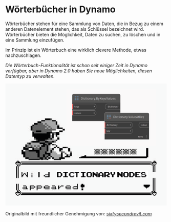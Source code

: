 # Wörterbücher in Dynamo

Wörterbücher stehen für eine Sammlung von Daten, die in Bezug zu einem anderen Datenelement stehen, das als Schlüssel bezeichnet wird. Wörterbücher bieten die Möglichkeit, Daten zu suchen, zu löschen und in eine Sammlung einzufügen.

Im Prinzip ist ein Wörterbuch eine wirklich clevere Methode, etwas nachzuschlagen.

_Die Wörterbuch-Funktionalität ist schon seit einiger Zeit in Dynamo verfügbar, aber in Dynamo 2.0 haben Sie neue Möglichkeiten, diesen Datentyp zu verwalten._

![](../images/5-5/wildDictionary.png)

Originalbild mit freundlicher Genehmigung von: [_sixtysecondrevit.com_](http://sixtysecondrevit.com/2018-01-22-new-dictionary-nodes-in-dynamobim-daily-build/)
